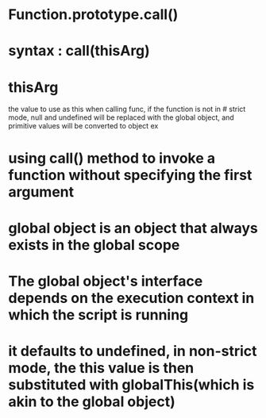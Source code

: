 # Function.prototype.call()
# syntax : call(thisArg)

# thisArg
the value to use as this when calling func, 
if the function is not in # strict mode, null and undefined will be replaced with the global object, and primitive values will be converted to object 
ex

# using call() method to invoke a function without specifying the first argument

# global object is an object that always exists in the global scope
# The global object's interface depends on the execution context in which the script is running

# it defaults to undefined, in non-strict mode, the this value is then substituted with globalThis(which is akin to the global object)

